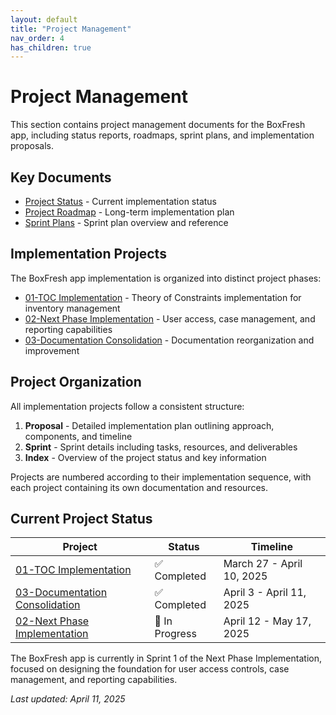 ```yaml
---
layout: default
title: "Project Management"
nav_order: 4
has_children: true
---
```


# Project Management

This section contains project management documents for the BoxFresh app, including status reports, roadmaps, sprint plans, and implementation proposals.

## Key Documents

- [Project Status](./status.md) - Current implementation status
- [Project Roadmap](./roadmap.md) - Long-term implementation plan
- [Sprint Plans](./sprints/) - Sprint plan overview and reference

## Implementation Projects

The BoxFresh app implementation is organized into distinct project phases:

- [01-TOC Implementation](./proposals/01-toc-implementation/) - Theory of Constraints implementation for inventory management
- [02-Next Phase Implementation](./proposals/02-next-phase/) - User access, case management, and reporting capabilities
- [03-Documentation Consolidation](./proposals/03-consolidation/) - Documentation reorganization and improvement

## Project Organization

All implementation projects follow a consistent structure:

1. **Proposal** - Detailed implementation plan outlining approach, components, and timeline
2. **Sprint** - Sprint details including tasks, resources, and deliverables
3. **Index** - Overview of the project status and key information

Projects are numbered according to their implementation sequence, with each project containing its own documentation and resources.

## Current Project Status

| Project | Status | Timeline |
|---------|--------|----------|
| [01-TOC Implementation](./proposals/01-toc-implementation/) | ✅ Completed | March 27 - April 10, 2025 |
| [03-Documentation Consolidation](./proposals/03-consolidation/) | ✅ Completed | April 3 - April 11, 2025 |
| [02-Next Phase Implementation](./proposals/02-next-phase/) | 🔄 In Progress | April 12 - May 17, 2025 |

The BoxFresh app is currently in Sprint 1 of the Next Phase Implementation, focused on designing the foundation for user access controls, case management, and reporting capabilities.

*Last updated: April 11, 2025* 